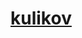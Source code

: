 <h1><a href="https://rawcdn.githack.com/Rustam8953/kulikov/ccadc2588344e5b112a2028f32ba8fd8023f7023/index.html">kulikov</a></h1>
